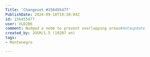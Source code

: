 ```yaml
---
Title: 'Changeset #156455477'
PublishDate: 2024-09-10T19:38:04Z
id: 156455477
user: VLD286
comment: Nudged a node to prevent overlapping areas#dataupdate
created_by: JOSM/1.5 (19207 en)
tags:
- Montenegro

---
```

